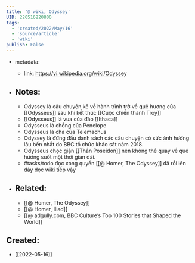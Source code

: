 ```yaml
---
title: '@ wiki, Odyssey'
UID: 220516220800
tags:
  - 'created/2022/May/16'
  - 'source/article'
  - 'wiki'
publish: False
---
```

- metadata:
	- link: https://vi.wikipedia.org/wiki/Odyssey

- ## Notes:
	- Odyssey là câu chuyện kể về hành trình trở về quê hương của [[Odysseus]] sau khi kết thúc [[Cuộc chiến thành Troy]]
	- [[Odysseus]] là vua của đảo [[Ithaca]]
	- Odysseus là chồng của Penelope
	- Odysseus là cha của Telemachus
	- Odyssey là đứng đầu danh sách các câu chuyện có sức ảnh hưởng lâu bền nhất do BBC tổ chức khảo sát năm 2018.
	- Odysseus chọc giận [[Thần Poseidon]] nên không thể quay về quê hương suốt một thời gian dài.
	- #tasks/todo đọc xong quyển [[@ Homer, The Odyssey]] đã rồi lên đây đọc wiki tiếp vậy
- ## Related:
	- [[@ Homer, The Odyssey]]
	- [[@ Homer, Iliad]]
	- [[@ adgully.com, BBC Culture’s Top 100 Stories that Shaped the World]]
## Created:
- [[2022-05-16]]
